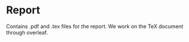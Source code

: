 # Report

Contains .pdf and .tex files for the report. We work on the TeX document through overleaf.